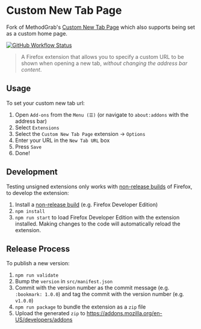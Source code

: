 # Custom New Tab Page

Fork of MethodGrab's [Custom New Tab Page](https://github.com/MethodGrab/firefox-custom-new-tab-page) which also supports being set as a custom home page.

[![GitHub Workflow Status](https://img.shields.io/github/actions/workflow/status/baduhai/firefox-custom-new-tab-page/CI.yaml?branch=master&style=flat-square)](https://github.com/baduhai/firefox-custom-new-tab-page/actions/workflows/CI.yaml)
<!-- [![Version](https://img.shields.io/amo/v/custom-new-tab-page?style=flat-square)][amo]
[![Rating](https://img.shields.io/amo/rating/custom-new-tab-page?style=flat-square)][amo]
[![Users](https://img.shields.io/amo/users/custom-new-tab-page?style=flat-square)][amo]
[![Downloads](https://img.shields.io/amo/dw/custom-new-tab-page?style=flat-square)][amo] -->

> A Firefox extension that allows you to specify a custom URL to be shown when opening a new tab, _without changing the address bar content_.


## Usage

To set your custom new tab url:
1. Open `Add-ons` from the `Menu (☰)` (or navigate to `about:addons` with the address bar)
1. Select `Extensions`
1. Select the `Custom New Tab Page` extension → `Options`
1. Enter your URL in the `New Tab URL` box
1. Press `Save`
1. Done!


## Development

Testing unsigned extensions only works with [non-release builds](https://developer.mozilla.org/en-US/Add-ons/WebExtensions/Getting_started_with_web-ext#Testing_unsigned_extensions) of Firefox, to develop the extension:
1. Install a [non-release build](https://developer.mozilla.org/en-US/Add-ons/WebExtensions/Getting_started_with_web-ext#Testing_unsigned_extensions) (e.g. Firefox Developer Edition)
1. `npm install`
1. `npm run start` to load Firefox Developer Edition with the extension installed. Making changes to the code will automatically reload the extension.


## Release Process

To publish a new version:

1. `npm run validate`
1. Bump the `version` in `src/manifest.json`
1. Commit with the version number as the commit message (e.g. `:bookmark: 1.0.0`) and tag the commit with the version number (e.g. `v1.0.0`)
1. `npm run package` to bundle the extension as a `zip` file
1. Upload the generated `zip` to https://addons.mozilla.org/en-US/developers/addons


<!-- [amo]: https://addons.mozilla.org/en-GB/firefox/addon/custom-new-tab-page -->

